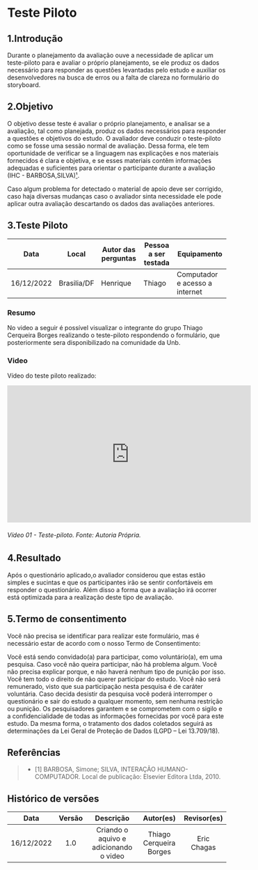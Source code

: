 # Teste Piloto

## 1.Introdução

Durante o planejamento da avaliação ouve a necessidade de aplicar um teste-piloto para e avaliar o próprio planejamento, se ele produz os dados necessário para responder as questões levantadas pelo estudo e auxiliar os desenvolvedores na busca de erros ou a falta de clareza no formulário do storyboard.

## 2.Objetivo

O objetivo desse teste é avaliar o próprio planejamento, e analisar se a avaliação, tal como
planejada, produz os dados necessários para responder a questões e objetivos do estudo. O avaliador deve
conduzir o teste-piloto como se fosse uma sessão normal de avaliação. Dessa forma, ele tem oportunidade
de verificar se a linguagem nas explicações e nos materiais fornecidos é clara e objetiva, e se esses materiais
contêm informações adequadas e suficientes para orientar o participante durante a avaliação (IHC - BARBOSA,SILVA)[¹](#ancora1).

Caso algum problema for detectado  o material de apoio deve ser corrigido, caso haja diversas mudanças caso o avaliador sinta necessidade ele pode aplicar outra avaliação descartando os dados das avaliações anteriores.

## 3.Teste Piloto



| Data       | Local   | Autor das perguntas     | Pessoa a ser testada |Equipamento|
| ---------- | ------  | ------------ | ------- | ------- |
| 16/12/2022 | Brasilia/DF            | Henrique| Thiago  |Computador e acesso a internet|

### Resumo

No video a seguir é possível visualizar o integrante do grupo Thiago Cerqueira Borges realizando o teste-piloto respondendo o formulário, que posteriormente sera disponibilizado na comunidade da Unb.


### Video

Vídeo do teste piloto realizado:

<iframe width="560" height="315" src="https://www.youtube.com/embed/D39F6t_alVs" title="YouTube video player" frameborder="0" allow="accelerometer; autoplay; clipboard-write; encrypted-media; gyroscope; picture-in-picture" allowfullscreen></iframe>

###### Vídeo 01 - Teste-piloto. Fonte: Autoria Própria.


## 4.Resultado

Após o questionário aplicado,o avaliador considerou que estas estão simples e sucintas e que os participantes irão se sentir confortáveis em responder o questionário. Além disso a forma que a avaliação irá ocorrer está optimizada para a realização deste tipo de avaliação.

## 5.Termo de consentimento

Você não precisa se identificar para realizar este formulário, mas é necessário estar de acordo com o nosso Termo de Consentimento: 

Você está sendo convidado(a) para participar, como voluntário(a), em uma pesquisa. Caso você não queira participar, não há problema algum. Você não precisa explicar porque, e não haverá nenhum tipo de punição por isso. Você tem todo o direito de não querer participar do estudo. Você não será remunerado, visto que sua participação nesta pesquisa é de caráter voluntária. Caso decida desistir da pesquisa você poderá interromper o questionário e sair do estudo a qualquer momento, sem nenhuma restrição ou punição. Os pesquisadores garantem e se comprometem com o sigilo e a confidencialidade de todas as informações fornecidas por você para este estudo. Da mesma forma, o tratamento dos dados coletados seguirá as determinações da Lei Geral de Proteção de Dados (LGPD – Lei 13.709/18). 


## Referências

> - <a id="ancora1"></a> [1] BARBOSA, Simone; SILVA, INTERAÇÃO HUMANO-COMPUTADOR. Local de publicação: Elsevier Editora Ltda, 2010.

## Histórico de versões
|    Data    | Versão |                                       Descrição                                       |        Autor(es)        |         Revisor(es)         |
| :--------: | :----: | :-----------------------------------------------------------------------------------: | :---------------------: | :---------------------: |
| 16/12/2022 |  1.0   |                           Criando o aquivo e adicionando o video                      |   Thiago Cerqueira Borges   | Eric Chagas |
